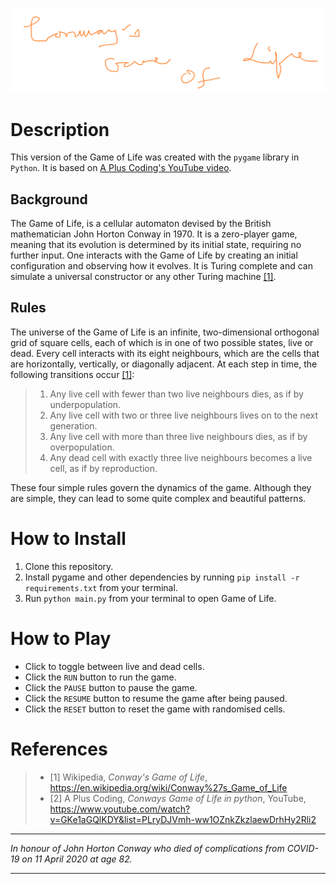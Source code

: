 ![alt text](https://github.com/ruankie/game-of-life/raw/main/images/game-of-life.png "game-of-life")

# Description
This version of the Game of Life was created with the `pygame` library in `Python`. It is based on [A Plus Coding's YouTube video](https://www.youtube.com/watch?v=GKe1aGQlKDY&list=PLryDJVmh-ww1OZnkZkzlaewDrhHy2Rli2).

## Background
The Game of Life, is a cellular automaton devised by the British mathematician John Horton Conway in 1970. It is a zero-player game, meaning that its evolution is determined by its initial state, requiring no further input. One interacts with the Game of Life by creating an initial configuration and observing how it evolves. It is Turing complete and can simulate a universal constructor or any other Turing machine [[1]](https://en.wikipedia.org/wiki/Conway%27s_Game_of_Life).

## Rules
The universe of the Game of Life is an infinite, two-dimensional orthogonal grid of square cells, each of which is in one of two possible states, live or dead. Every cell interacts with its eight neighbours, which are the cells that are horizontally, vertically, or diagonally adjacent. At each step in time, the following transitions occur [[1]](https://en.wikipedia.org/wiki/Conway%27s_Game_of_Life):

> 1. Any live cell with fewer than two live neighbours dies, as if by underpopulation.
> 2. Any live cell with two or three live neighbours lives on to the next generation.
> 3. Any live cell with more than three live neighbours dies, as if by overpopulation.
> 4. Any dead cell with exactly three live neighbours becomes a live cell, as if by reproduction.

These four simple rules govern the dynamics of the game. Although they are simple, they can lead to some quite complex and beautiful patterns.


# How to Install
1. Clone this repository.
2. Install pygame and other dependencies by running `pip install -r requirements.txt` from your terminal.
3. Run `python main.py` from your terminal to open Game of Life.

# How to Play
* Click to toggle between live and dead cells.
* Click the `RUN` button to run the game.
* Click the `PAUSE` button to pause the game.
* Click the `RESUME` button to resume the game after being paused.
* Click the `RESET` button to reset the game with randomised cells.


# References
> * [1] Wikipedia, *Conway's Game of Life*, https://en.wikipedia.org/wiki/Conway%27s_Game_of_Life
> * [2] A Plus Coding, *Conways Game of Life in python*, YouTube, https://www.youtube.com/watch?v=GKe1aGQlKDY&list=PLryDJVmh-ww1OZnkZkzlaewDrhHy2Rli2

***

*In honour of John Horton Conway who died of complications from COVID-19 on 11 April 2020 at age 82.*

***